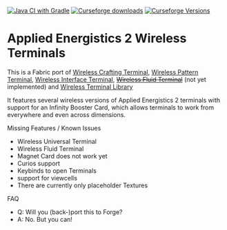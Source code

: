 [![Java CI with Gradle](https://github.com/Mari023/AE2WirelessTerminalLibrary/actions/workflows/gradle.yml/badge.svg)](https://github.com/Mari023/AE2WirelessTerminalLibrary/actions/workflows/gradle.yml)
[![Curseforge downloads](http://cf.way2muchnoise.eu/full_459929_downloads.svg)](https://www.curseforge.com/minecraft/mc-mods/applied-energistics-2-wireless-terminals)
[![Curseforge Versions](http://cf.way2muchnoise.eu/versions/459929.svg)](https://www.curseforge.com/minecraft/mc-mods/applied-energistics-2-wireless-terminals/files)

Applied Energistics 2 Wireless Terminals
========================================
This is a Fabric port of [Wireless Crafting Terminal](https://www.curseforge.com/minecraft/mc-mods/wireless-crafting-terminal), [Wireless Pattern Terminal](https://www.curseforge.com/minecraft/mc-mods/wireless-pattern-terminal), [Wireless Interface Terminal](https://www.curseforge.com/minecraft/mc-mods/wireless-interface-terminal), [~~Wireless Fluid Terminal~~](https://www.curseforge.com/minecraft/mc-mods/wireless-fluid-terminal) (not yet implemented) and [Wireless Terminal Library](https://www.curseforge.com/minecraft/mc-mods/ae2wtlib)


It features several wireless versions of Applied Energistics 2 terminals with support for an Infinity Booster Card, which allows terminals to work from everywhere and even across dimensions.


Missing Features / Known Issues
- Wireless Universal Terminal
- Wireless Fluid Terminal
- Magnet Card does not work yet
- Curios support
- Keybinds to open Terminals
- support for viewcells
- There are currently only placeholder Textures


FAQ
- Q: Will you (back-)port this to Forge?
- A: No. But you can!
